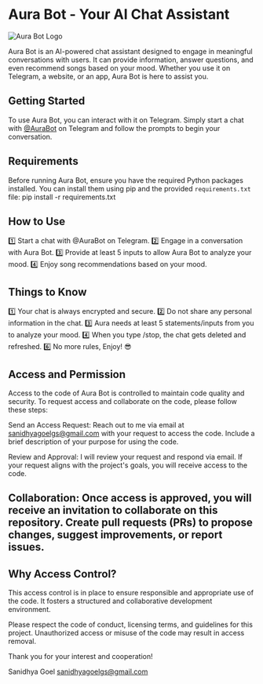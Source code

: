 # Aura Bot - Your AI Chat Assistant

![Aura Bot Logo]([https://www.google.co.in/url?sa=i&url=https%3A%2F%2Fstock.adobe.com%2Fimages%2Fneon-wave-sound-vector-background-music-soundwave-design-purple-light-elements-isolated-on-dark-backdrop-radio-frequency-beat-lines%2F257638595&psig=AOvVaw3TOJ6PxeLV5AX_zd0GJYKM&ust=1694374285585000&source=images&cd=vfe&opi=89978449&ved=0CBAQjRxqFwoTCIDmy56inoEDFQAAAAAdAAAAABAE](https://t4.ftcdn.net/jpg/02/57/63/85/360_F_257638595_w0XslNh1a5zRTyK9qSrzy69GV7haHQ13.jpg))

Aura Bot is an AI-powered chat assistant designed to engage in meaningful conversations with users. It can provide information, answer questions, and even recommend songs based on your mood. Whether you use it on Telegram, a website, or an app, Aura Bot is here to assist you.

## Getting Started

To use Aura Bot, you can interact with it on Telegram. Simply start a chat with [@AuraBot](https://t.me/AuraBot) on Telegram and follow the prompts to begin your conversation.

## Requirements

Before running Aura Bot, ensure you have the required Python packages installed. You can install them using pip and the provided `requirements.txt` file:
pip install -r requirements.txt


## How to Use
1️⃣ Start a chat with @AuraBot on Telegram.
2️⃣ Engage in a conversation with Aura Bot.
3️⃣ Provide at least 5 inputs to allow Aura Bot to analyze your mood.
4️⃣ Enjoy song recommendations based on your mood.


## Things to Know
1️⃣ Your chat is always encrypted and secure.
2️⃣ Do not share any personal information in the chat.
3️⃣ Aura needs at least 5 statements/inputs from you to analyze your mood.
4️⃣ When you type /stop, the chat gets deleted and refreshed.
6️⃣ No more rules, Enjoy! 😎

## Access and Permission
Access to the code of Aura Bot is controlled to maintain code quality and security. To request access and collaborate on the code, please follow these steps:

Send an Access Request: Reach out to me via email at sanidhyagoelgs@gmail.com with your request to access the code. Include a brief description of your purpose for using the code.

Review and Approval: I will review your request and respond via email. If your request aligns with the project's goals, you will receive access to the code.

## Collaboration: Once access is approved, you will receive an invitation to collaborate on this repository. Create pull requests (PRs) to propose changes, suggest improvements, or report issues.

## Why Access Control?

This access control is in place to ensure responsible and appropriate use of the code. It fosters a structured and collaborative development environment.

Please respect the code of conduct, licensing terms, and guidelines for this project. Unauthorized access or misuse of the code may result in access removal.

Thank you for your interest and cooperation!

Sanidhya Goel
sanidhyagoelgs@gmail.com
